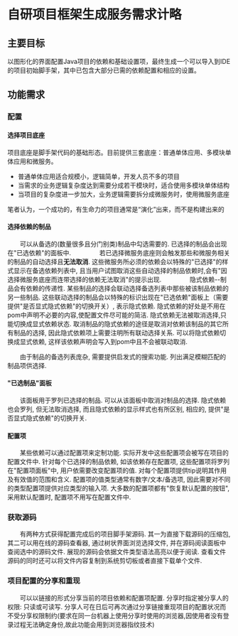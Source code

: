 自研项目框架生成服务需求计略
===========

主要目标
-------
以图形化的界面配置Java项目的依赖和基础设置项，最终生成一个可以导入到IDE的项目初始脚手架，其中已包含大部分已需的依赖配置和相应的设置。

功能需求
------

### 配置

#### 选择项目底座

项目底座是脚手架代码的基础形态。目前提供三套底座：普通单体应用、多模块单体应用和微服务。
- 普通单体应用适合规模小，逻辑简单，开发人员不多的项目
- 当需求的业务逻辑复杂度达到需要分成若干模块时，适合使用多模块单体结构
- 当项目的复杂度进一步加大，业务逻辑需要拆分成微服务时，使用微服务底座

笔者认为，一个成功的，有生命力的项目通常是“演化”出来，而不是构建出来的


#### 选择依赖的制品

　　可以从备选的(数量很多且分门别类)制品中勾选需要的. 已选择的制品会出现在"已选依赖"的面板中.
　　
　　若已选择微服务底座则会触发那些和微服务相关的制品的自动选择且**无法取消**. 这些微服务所必须的依赖会以特殊的"已选择"的样式显示在备选依赖列表中, 且当用户试图取消这些自动选择的制品依赖时,会有"因选择微服务底座而连带选择的依赖无法取消"的提示出现.
　　
　　隐式依赖--制品会有依赖的传递性. 某些制品的选择会联动选择备选列表中那些被该制品依赖的另一些制品. 这些联动选择的制品会以特殊的标识出现在"已选依赖"面板上（需要提供"是否显式隐式依赖"的切换开关）, 表示隐式依赖. 隐式依赖的好处是不用在pom中声明不必要的内容,使配置文件尽可能的简洁. 隐式依赖无法被取消选择,只能切换成显式依赖状态. 取消制品的隐式依赖的途径是取消对依赖该制品的其它所有制品的选择, 因此隐式依赖项上需要注明所有联动选择关系. 可以将隐式依赖切换成显式依赖, 这样该依赖声明会写入到pom中且不会被联动取消.

　　由于制品的备选列表庞杂, 需要提供启发式的搜索功能. 列出满足模糊匹配的制品项供选择.
　
#### "已选制品"面板

　　该面板用于罗列已选择的制品. 可以从该面板中取消对制品的选择. 隐式依赖也会罗列, 但无法取消选择, 而且隐式依赖的显示样式也有所区别, 相应的, 提供"是否显式隐式依赖"的切换开关.  

#### 配置项

　　某些依赖可以通过配置项来定制功能. 实际开发中这些配置项会被写在项目的配置文件中. 针对每个已选择的制品依赖, 如该依赖存在配置项, 这些配置项将罗列在"配置项面板"中, 用户依需要改变配置项的值. 对每个配置项提供tip说明其作用及有效值的范围和含义. 配置项的值类型通常有数字/文本/备选项, 因此需要对不同的类型配置项提供对应类型的输入项. 大多数的配置项都有"恢复默认配置的按钮", 采用默认配置时, 配置项不用写在配置文件中.

### 获取源码

　　有两种方式获得配置完成后的项目脚手架源码. 其一为直接下载源码的压缩包, 其二可以用在线的源码查看器, 通过树状界面浏览选择文件, 并在源码阅读面板中查阅选中的源码文件. 展现的源码会依据文件类型语法高亮以便于阅读. 查看文件源码的同时还可以将文件内容复制到系统剪切板或者直接下载单个文件.

### 项目配置的分享和重现

　　可以以链接的形式分享当前的项目依赖和配置项配置. 分享时指定被分享人的权限: 只读或可读写. 分享人可在日后可再次通过分享链接重现项目的配置状况而不受分享权限制约(要求在同一台机器上使用分享时使用的浏览器,因使用者没有登录过程无法确定身份,故此功能会用到浏览器指纹技术)